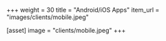+++
weight = 30
title = "Android/iOS Apps"
item_url = "images/clients/mobile.jpeg"

[asset]
  image = "clients/mobile.jpeg"
+++
